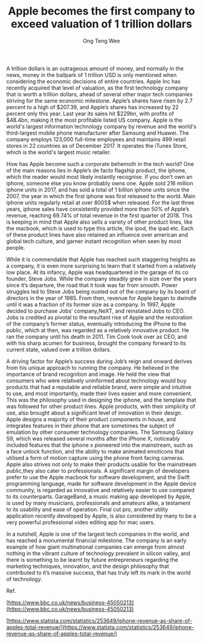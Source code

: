 ﻿---
title: Apple becomes the first company to exceed valuation of 1 trillion dollars
categories: article
tags: tech finance news
author: Ong Teng Wee
image: "/assets/img/2018-07-13-apple-becomes-the-first-company-to-exceed-valuation-of-1-trillion-dollars-preview.png"
---

A trillion dollars is an outrageous amount of money, and normally in the news, money in the ballpark of 1 trillion USD is only mentioned when considering the economic decisions of entire countries. Apple Inc has recently acquired that level of valuation, as the first technology company that is worth a trillion dollars, ahead of several other major tech companies striving for the same economic milestone.
Apple’s shares have risen by 2.7 percent to a high of $207.39, and Apple’s shares has increased by 22 percent only this year. Last year its sales hit $229bn, with profits of $48.4bn, making it the most profitable listed US company. 
Apple is the world's largest information technology company by revenue and the world's third-largest mobile phone manufacturer after Samsung and Huawei. The company employs 123,000 full-time employees and maintains 499 retail stores in 22 countries as of December 2017. It operates the iTunes Store, which is the world's largest music retailer. 

How has Apple become such a corporate behemoth in the tech world? One of the main reasons lies in Apple’s de facto flagship product, the iphone, which the reader would most likely instantly recognise. If you don’t own an iphone, someone else you know probably owns one. Apple sold 216 million iphone units in 2017, and has sold a total of 1 billion iphone units since the 2007, the year in which the first iphone was first released to the world. Main iphone units regularly retail at over 800S$ when released. For the last three years, iphone sales have consistently provided more than 50% of Apple’s revenue, reaching 69.74% of total revenue in the first quarter of 2018. This is keeping in mind that Apple also sells a variety of other product lines, like the macbook, which is used to type this article, the ipod, the ipad etc. Each of these product lines have also retained an influence over american and global tech culture, and garner instant recognition when seen by most people.

While it is commendable that Apple has reached such staggering heights as a company, it is even more surprising to learn that it started from a relatively low place. At its infancy, Apple was headquartered in the garage of its co founder, Steve Jobs. While the company steadily grew in size over the years since it’s departure, the road that it took was far from smooth. Power struggles led to Steve Jobs being ousted out of the company by its board of directors in the year of 1985. From then, revenue for Apple began to dwindle until it was a fraction of its former size as a company. In 1997, Apple decided to purchase Jobs’ company,NeXT, and reinstated Jobs to CEO. Jobs is credited as pivotal to the resultant rise of Apple and the restoration of the company’s former status, eventually introducing the iPhone to the public, which at then, was regarded as a relatively innovative product. He ran the company until his death in 2011. Tim Cook took over as CEO, and with his sharp acumen for business, brought the company forward to its current state, valued over a trillion dollars. 


A driving factor for Apple’s success during Job’s reign and onward derives from his unique approach to running the company. He believed in the importance of brand recognition and image. He held the view that consumers who were relatively uninformed about technology would buy products that had a reputable and reliable brand, were simple and intuitive to use, and most importantly, made their lives easier and more convenient. This was the philosophy used in designing the iphone, and the template that was followed for other product lines. Apple products, with their simplicity of use, also brought about a significant level of innovation in their design. Apple designs a majority of their product components in house, and integrates features in their phone that are sometimes the subject of emulation by other consumer technology companies. The Samsung Galaxy S9, which was released several months after the iPhone X, noticeably included features that the iphone x pioneered into the mainstream, such as a face unlock function, and the ability to make animated emoticons that utilised a form of motion capture using the phone front facing cameras. Apple also strives not only to make their products usable for the mainstream public,they also cater to professionals. A significant margin of developers prefer to use the Apple macbook for software development, and the Swift programming language, made for software development in the Apple device community, is regarded as innovative and relatively easier to use compared to its counterparts. GarageBand, a music making app developed by Apple, is used by many musicians, professionals and amateurs alike, a testament to its usability and ease of operation. Final cut pro, another utility application recently developed by Apple, is also considered by many to be a very powerful professional video editing app for mac users. 


In a nutshell, Apple is one of the largest tech companies in the world, and has reached a monumental financial milestone. The company is an early example of how giant multinational companies can emerge from almost nothing in the vibrant culture of technology prevalent in silicon valley, and there is something to be learnt by future entrepreneurs regarding the marketing techniques, innovation, and the design philosophy that contributed to it’s massive success, that has truly left its mark in the world of technology.

Ref.

[https://www.bbc.co.uk/news/business-45050213](https://www.bbc.co.uk/news/business-45050213)

[https://www.statista.com/statistics/253649/iphone-revenue-as-share-of-apples-total-revenue/](https://www.statista.com/statistics/253649/iphone-revenue-as-share-of-apples-total-revenue/)